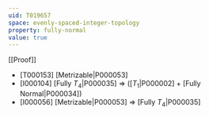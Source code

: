 ```yaml
---
uid: T019657
space: evenly-spaced-integer-topology
property: fully-normal
value: true
---
```

[[Proof]]

* [T000153] [Metrizable|P000053]
* [I000104] [Fully $T_4$|P000035] => ([$T_1$|P000002] + [Fully Normal|P000034])
* [I000056] [Metrizable|P000053] => [Fully $T_4$|P000035]

